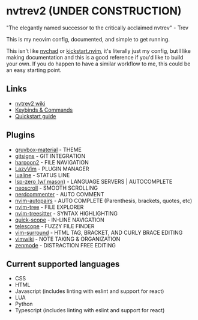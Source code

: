 # nvtrev2 (UNDER CONSTRUCTION)
"The elegantly named successor to the critically acclaimed nvtrev" - Trev

This is my neovim config, documented, and simple to get running.

This isn't like [nvchad](https://nvchad.com/) or [kickstart.nvim](https://github.com/nvim-lua/kickstart.nvim), it's literally just my config, but I like making documentation and this is a good reference if you'd like to build your own. If you do happen to have a similar workflow to me, this could be an easy starting point.

## Links
- [nvtrev2 wiki](https://github.com/trevorhauter/nvtrev2/wiki)
- [Keybinds & Commands](https://github.com/trevorhauter/nvtrev2/wiki/Keybinds-%26-Commands)
- [Quickstart guide](https://github.com/trevorhauter/nvtrev2/wiki/Quickstart)


## Plugins
- [gruvbox-material](https://github.com/sainnhe/gruvbox-material) - THEME
- [gitsigns](https://github.com/lewis6991/gitsigns.nvim) - GIT INTEGRATION
- [harpoon2](https://github.com/ThePrimeagen/harpoon/tree/harpoon2) - FILE NAVIGATION
- [LazyVim](https://github.com/LazyVim/LazyVim) - PLUGIN MANAGER
- [lualine](https://github.com/nvim-lualine/lualine.nvim) - STATUS LINE
- [lsp-zero (w/ mason)](https://github.com/VonHeikemen/lsp-zero.nvim) - LANGUAGE SERVERS | AUTOCOMPLETE
- [neoscroll](https://github.com/karb94/neoscroll.nvim) - SMOOTH SCROLLING
- [nerdcommenter](https://github.com/preservim/nerdcommenter) - AUTO COMMENT
- [nvim-autopairs](https://github.com/windwp/nvim-autopairs) - AUTO COMPLETE (Parenthesis, brackets, quotes, etc)
- [nvim-tree](https://github.com/nvim-tree/nvim-tree.lua) - FILE EXPLORER
- [nvim-treesitter](https://github.com/nvim-treesitter/nvim-treesitter) - SYNTAX HIGHLIGHTING
- [quick-scope](https://github.com/unblevable/quick-scope) - IN-LINE NAVIGATION
- [telescope](https://github.com/nvim-telescope/telescope.nvim) - FUZZY FILE FINDER
- [vim-surround](https://github.com/tpope/vim-surround) - HTML TAG, BRACKET, AND CURLY BRACE EDITING
- [vimwiki](https://github.com/vimwiki/vimwiki) - NOTE TAKING & ORGANIZATION
- [zenmode](https://github.com/folke/zen-mode.nvim) - DISTRACTION FREE EDITING


## Current supported languages
- CSS
- HTML
- Javascript (includes linting with eslint and support for react)
- LUA
- Python
- Typescript (includes linting with eslint and support for react)

